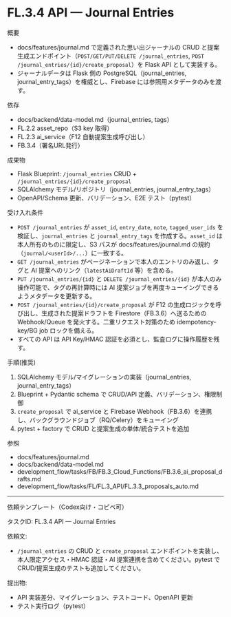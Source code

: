 # FL.3.4 API — Journal Entries

概要
- docs/features/journal.md で定義された思い出ジャーナルの CRUD と提案生成エンドポイント（`POST/GET/PUT/DELETE /journal_entries`, `POST /journal_entries/{id}/create_proposal`）を Flask API として実装する。
- ジャーナルデータは Flask 側の PostgreSQL（journal_entries, journal_entry_tags）を権威とし、Firebase には参照用メタデータのみを渡す。

依存
- docs/backend/data-model.md（journal_entries, tags）
- FL.2.2 asset_repo（S3 key 取得）
- FL.2.3 ai_service（F12 自動提案生成呼び出し）
- FB.3.4（署名URL発行）

成果物
- Flask Blueprint: `/journal_entries` CRUD + `/journal_entries/{id}/create_proposal`
- SQLAlchemy モデル/リポジトリ（journal_entries, journal_entry_tags）
- OpenAPI/Schema 更新、バリデーション、E2E テスト（pytest）

受け入れ条件
- `POST /journal_entries` が `asset_id`, `entry_date`, `note`, `tagged_user_ids` を検証し、`journal_entries` と `journal_entry_tags` を作成する。`asset_id` は本人所有のものに限定し、S3 パスが docs/features/journal.md の規約（`journal/<userId>/...`）に一致する。
- `GET /journal_entries` がページネーションで本人のエントリのみ返し、タグと AI 提案へのリンク（`latestAiDraftId` 等）を含める。
- `PUT /journal_entries/{id}` と `DELETE /journal_entries/{id}` が本人のみ操作可能で、タグの再計算時には AI 提案ジョブを再度キューイングできるようメタデータを更新する。
- `POST /journal_entries/{id}/create_proposal` が F12 の生成ロジックを呼び出し、生成された提案ドラフトを Firestore（FB.3.6）へ送るための Webhook/Queue を発火する。二重リクエスト対策のため idempotency-key/BG job ロックを備える。
- すべての API は API Key/HMAC 認証を必須とし、監査ログに操作履歴を残す。

手順(推奨)
1) SQLAlchemy モデル/マイグレーションの実装（journal_entries, journal_entry_tags）
2) Blueprint + Pydantic schema で CRUD/API 定義、バリデーション、権限制御
3) `create_proposal` で ai_service と Firebase Webhook（FB.3.6）を連携し、バックグラウンドジョブ（RQ/Celery）をキューイング
4) pytest + factory で CRUD と提案生成の単体/統合テストを追加

参照
- docs/features/journal.md
- docs/backend/data-model.md
- development_flow/tasks/FB/FB.3_Cloud_Functions/FB.3.6_ai_proposal_drafts.md
- development_flow/tasks/FL/FL.3_API/FL.3.3_proposals_auto.md

---
依頼テンプレート（Codex向け・コピペ可）

タスクID: FL.3.4 API — Journal Entries

依頼文:
- `/journal_entries` の CRUD と `create_proposal` エンドポイントを実装し、本人限定アクセス・HMAC 認証・AI 提案連携を含めてください。pytest で CRUD/提案生成のテストも追加してください。

提出物:
- API 実装差分、マイグレーション、テストコード、OpenAPI 更新
- テスト実行ログ（pytest）
